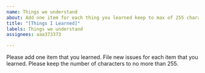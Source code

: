 ```yaml
---
name: Things we understand
about: Add one item for each thing you learned keep to max of 255 characters
title: "[Things I Learned]"
labels: Things we understand
assignees: aaa373373

---
```


Please add one item that you learned.  File new issues for each item that you learned.  Please keep the number of characters to no more than 255.
